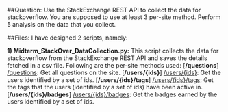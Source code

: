 ##Question:
Use the StackExchange REST API to collect the data for stackoverflow. You are supposed to use at least 3 per-site method. 
Perform 5 analysis on the data that you collect.

##Files: 
I have designed 2 scripts, namely:

**1) Midterm_StackOver_DataCollection.py:**
		This script collects the data for stackoverflow from the StackExchange REST API and saves the details fetched in a csv file. 
		Following are the per-site methods used: 
			[**/questions**] [/questions]: Get all questions on the site.
			[**/users/{ids}**] [/users/{ids}]: Get the users identified by a set of ids.
			[**/users/{ids}/tags**] [/users/{ids}/tags]: Get the tags that the users (identified by a set of ids) have been active in.
			[**/users/{ids}/badges**] [/users/{ids}/badges]: Get the badges earned by the users identified by a set of ids.

[/questions]: https://api.stackexchange.com/docs/questions
[/users/{ids}]: https://api.stackexchange.com/docs/users-by-ids
[/users/{ids}/tags]: https://api.stackexchange.com/docs/tags-on-users
[/users/{ids}/badges]: https://api.stackexchange.com/docs/badges-on-users

